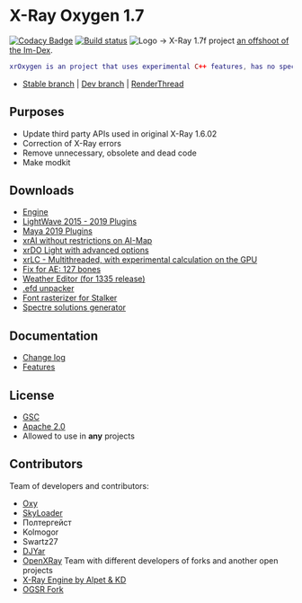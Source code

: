 # X-Ray Oxygen 1.7

[![Codacy Badge](https://api.codacy.com/project/badge/Grade/024d7b2b5c6745eba5d00301bc250f2c)](https://app.codacy.com/app/sv3nk/xray-oxygen?utm_source=github.com&utm_medium=referral&utm_content=xrOxygen/xray-oxygen&utm_campaign=Badge_Grade_Settings) [![Build status](https://ci.appveyor.com/api/projects/status/dt2q9gjuxi2q9i6v/branch/master?svg=true)](https://ci.appveyor.com/project/xrOxygen/xray-oxygen/branch/master)
![Logo](https://pp.userapi.com/c830608/v830608826/fd611/DtQWCVM4BgU.jpg)
->  X-Ray 1.7f project [an offshoot of the Im-Dex](https://github.com/Im-dex/xray-162).
```lua
xrOxygen is an project that uses experimental C++ features, has no special restrictions on changing the engine and tries to bring something new to the usual modding.
```
* [Stable branch](https://github.com/xrOxygen/xray-oxygen/tree/master) | [Dev branch](https://github.com/xrOxygen/xray-oxygen/tree/ox_dev) | [RenderThread](https://github.com/xrOxygen/xray-oxygen/tree/RThread)

## Purposes

* Update third party APIs used in original X-Ray 1.6.02
* Correction of X-Ray errors
* Remove unnecessary, obsolete and dead code 
* Make modkit

## Downloads

* [Engine](https://github.com/xrOxygen/xray-oxygen/releases/)
* [LightWave 2015 - 2019 Plugins](http://xray-oxygen.org/index.php/LightWave_2015:_Export)
* [Maya 2019 Plugins](http://xray-oxygen.org/index.php/Maya_2019:_Plugins)
* [xrAI without restrictions on AI-Map](http://xray-oxygen.org/index.php/LevelBuilder:_xrAI)
* [xrDO Light with advanced options](http://xray-oxygen.org/index.php/LevelBuilder:_xrDO)
* [xrLC - Multithreaded, with experimental calculation on the GPU](http://xray-oxygen.org/index.php/LevelBuilder:_xrLC)
* [Fix for AE: 127 bones](https://vk.com/doc419644782_506925469?hash=11db26f22b86101afe&dl=0e8db7a15372bf3719)
* [Weather Editor (for 1335 release)](https://cdn.discordapp.com/attachments/385903500581928969/590542657663533103/WeatherEditor_1335.7z)
* [.efd unpacker](https://cdn.discordapp.com/attachments/385903500581928969/590555274079633408/EFD_Reader.7z)
* [Font rasterizer for Stalker](https://www.gameru.net/forum/index.php?showtopic=71831)
* [Spectre solutions generator](http://xray-oxygen.org/index.php/VS_integration)

## Documentation

* [Change log](https://github.com/ForserX/FRay-Project/wiki)
* [Features](https://github.com/ForserX/FRay-Project/wiki/Features)

## License

* [GSC](https://github.com/xrOxygen/xray-oxygen/blob/master/LICENSE-GSC.md)
* [Apache 2.0](https://github.com/xrOxygen/xray-oxygen/blob/master/LICENSE.md)
* Allowed to use in **any** projects

## Contributors
  
 Team of developers and contributors:
* [Oxy](https://github.com/xrOxygen/xray-oxygen/graphs/contributors)
* [SkyLoader](https://github.com/SkyLoaderr)
* Полтергейст
* Kolmogor
* Swartz27
* [DJYar](https://github.com/DJYar)
* [OpenXRay](https://github.com/openxray) Team with different developers of forks and another open projects
* [X-Ray Engine by Alpet & KD](https://xp-dev.com/summary/210311)
* [OGSR Fork](https://github.com/KRodinn/OGSR-Engine)
